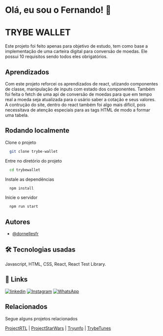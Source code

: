 
# Olá, eu sou o Fernando! 👋


# TRYBE WALLET

Este projeto foi feito apenas para objetivo de estudo, tem como base a implementação de uma carteira digital para conversão de moedas. Ele possui 10 requisitos sendo todos eles obrigatórios.


## Aprendizados

Com este projeto reforcei os aprendizados de react, utizando componentes de classe, manipulação de inputs com estado dos componentes. Também foi feita o fetch de uma api de conversão de moedas para que em tempo real a moeda seja atualizada para o usário saber a cotação e seus valores.
A contrução do site, dentro do react também foi algo mais difícil, pois necessitava de atenção especiais para as tags HTML de modo a formar uma tabela.
## Rodando localmente

Clone o projeto

```bash
  git clone trybe-wallet
```

Entre no diretório do projeto

```bash
  cd trybewallet
```

Instale as dependências

```bash
  npm install
```

Inicie o servidor

```bash
  npm run start
```


## Autores

- [@dornellesfr](https://www.github.com/dornellesfr)


## 🛠 Tecnologias usadas
Javascript, HTML, CSS, React, React Test Library.


## 🔗 Links
[![linkedin](https://img.shields.io/badge/linkedin-0A66C2?style=for-the-badge&logo=linkedin&logoColor=white)](https://www.linkedin.com/in/fernando-dornelles-rocha-3b11b921a/)
[![Instagram](https://img.shields.io/badge/Instagram-%23E4405F.svg?style=for-the-badge&logo=Instagram&logoColor=white)](https://instagram.com/dornellesfr)
[![WhatsApp](https://img.shields.io/badge/WhatsApp-25D366?style=for-the-badge&logo=whatsapp&logoColor=white)](https://wa.me/5551997463822)


## Relacionados

Segue alguns projetos relacionados

[ProjectRTL](https://github.com/dornellesfr/react-testing-library) |
[ProjectStarWars](https://github.com/dornellesfr/starwars-project) |
[Tryunfo](https://github.com/dornellesfr/tryunfo) |
[TrybeTunes](https://github.com/dornellesfr/trybe-tunes)
